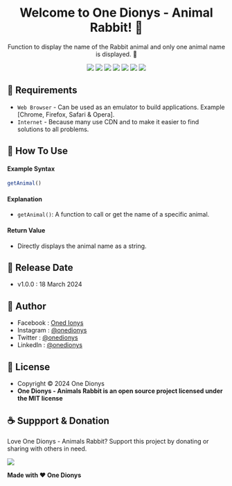 <h1 align="center">Welcome to One Dionys - Animal Rabbit! 👋 </h1>

<p align="center">Function to display the name of the Rabbit animal and only one animal name is displayed. 💖 </p>

<p align="center">
<img src="https://img.shields.io/github/contributors/onedionys/onedionys-animal-rabbit?style=flat-square">
<img src="https://img.shields.io/github/issues/onedionys/onedionys-animal-rabbit?style=flat-square">
<img src="https://img.shields.io/github/stars/onedionys/onedionys-animal-rabbit?style=flat-square"> 
<img src="https://img.shields.io/github/forks/onedionys/onedionys-animal-rabbit?style=flat-square">
<img src="https://img.shields.io/github/last-commit/onedionys/onedionys-animal-rabbit.svg?style=flat-square">
<img src="https://img.shields.io/github/languages/code-size/onedionys/onedionys-animal-rabbit?style=flat-square">
<img src="https://img.shields.io/github/license/onedionys/onedionys-animal-rabbit?style=flat-square">
</p>

## 💾 Requirements

* `Web Browser` - Can be used as an emulator to build applications. Example [Chrome, Firefox, Safari & Opera].
* `Internet` - Because many use CDN and to make it easier to find solutions to all problems.

## 🎯 How To Use

#### Example Syntax

```javascript
getAnimal()
```

#### Explanation

* `getAnimal()`: A function to call or get the name of a specific animal.

#### Return Value

* Directly displays the animal name as a string.

## 📆 Release Date

* v1.0.0 : 18 March 2024

## 🧑 Author

* Facebook : <a href="https://www.facebook.com/theonedionys"> Oned Ionys</a>
* Instagram : <a href="https://www.instagram.com/onedionys/"> @onedionys</a>
* Twitter : <a href="https://twitter.com/onedionys"> @onedionys</a>
* LinkedIn :  <a href="https://www.linkedin.com/in/onedionys/"> @onedionys</a>

## 📝 License

* Copyright © 2024 One Dionys
* **One Dionys - Animals Rabbit is an open source project licensed under the MIT license**

## ☕️ Suppport & Donation

Love One Dionys - Animals Rabbit? Support this project by donating or sharing with others in need.

<a href="https://www.buymeacoffee.com/onedionys"><img src="https://img.shields.io/badge/Buy_Me_A_Coffee-FFDD00?style=for-the-badge&logo=buy-me-a-coffee&logoColor=black"/> </a>

**Made with ❤️ One Dionys**
